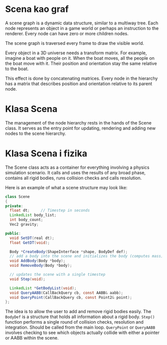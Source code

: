 # Scena kao graf

A scene graph is a dynamic data structure, similar to a multiway tree. Each node represents an object in a game world or perhaps an instruction to the renderer. Every node can have zero or more children nodes.

The scene graph is traversed every frame to draw the visible world.

Every object in a 3D universe needs a transform matrix. For example, imagine a boat with people on it. When the boat moves, all the people on the boat move with it. Their position and orientation stay the same relative to the boat.

This effect is done by concatenating matrices. Every node in the hierarchy has a matrix that describes position and orientation relative to its parent node.

# Klasa Scena

The management of the node hierarchy rests in the hands of the Scene class. It serves as the entry point for updating, rendering and adding new nodes to the scene hierarchy.

# Klasa Scena i fizika

The Scene class acts as a container for everything involving a physics simulation scenario. It calls and uses the results of any broad phase, contains all rigid bodies, runs collision checks and calls resolution.

Here is an example of what a scene structure may look like:

```java
class Scene
{
private:
  float dt;     // Timestep in seconds
  LinkedList body_list;
  int body_count;
  Vec2 gravity;

public:
  void SetDT(real dt);
  float GetDT(void);

  Body *CreateBody(ShapeInterface *shape, BodyDef def);
  // add a body into the scene and initializes the body (computes mass)
  void AddBody(Body *body);
  void RemoveBody(Body *body);

  // updates the scene with a single timestep
  void Step(void);

  LinkedList *GetBodyList(void);
  void QueryAABB(CallBackQuery cb, const AABB& aabb);
  void QueryPoint(CallBackQuery cb, const Point2& point);
};
```

The idea is to allow the user to add and remove rigid bodies easily. The `BodyDef` is a structure that holds all information about a rigid body. `Step()` function performs a single round of collision checks, resolution and integration. Should be called from the main loop. `QueryPoint` or `QueryAABB` involves checking to see which objects actually collide with either a pointer or AABB within the scene.
